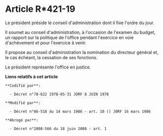# Article R*421-19

Le président préside le conseil d'administration dont il fixe l'ordre du jour.

Il soumet au conseil d'administration, à l'occasion de l'examen du budget, un rapport sur la politique de l'office pendant
l'exercice en voie d'achèvement et pour l'exercice à venir.

Il propose au conseil d'administration la nomination du directeur général et, le cas échéant, la cessation de ses fonctions.

Le président représente l'office en justice.

**Liens relatifs à cet article**

	**Codifié par**:

	  - Décret n°78-622 1978-05-31 JORF 8 JUIN 1978

	**Modifié par**:

	  - Décret n°86-518 du 14 mars 1986 - art. 10 () JORF 16 mars 1986

	**Abrogé par**:

	  - Décret n°2008-566 du 18 juin 2008 - art. 1

